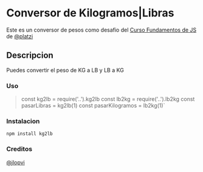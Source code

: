 # Conversor de Kilogramos|Libras

Este es un conversor de pesos como desafio del [Curso Fundamentos de JS](https://platzi.com/cursos/fundamentos-javascript/) de [@platzi](https://twitter.com/platzi)

## Descripcion

Puedes convertir el peso de KG a LB y LB a KG

### Uso

> const kg2lb = require('..').kg2lb
> const lb2kg = require('..').lb2kg
> const pasarLibras = kg2lb(1)
> const pasarKilogramos = lb2kg(1)`

### Instalacion

`npm install kg2lb`

### Creditos

[@jlopvi](https://twitter.com/jlopvi)
